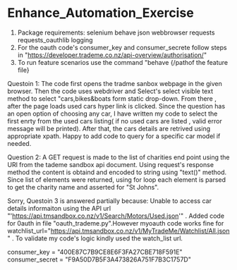 # Enhance_Automation_Exercise
1. Package requirements:
  selenium
  behave
  json
  webbrowser
  requests
  requests_oauthlib
  logging  
2. For the oauth code's consumer_key and consumer_secrete follow steps in "https://developer.trademe.co.nz/api-overview/authorisation/"  
3. To run feature scenarios use the command "behave {/pathof the feature file}

Questoin 1: 
The code first opens the tradme sanbox webpage in the given browser. Then the code uses webdriver and Select's select visible text method to select "cars,bikes&boats form static drop-down. From there , after the page loads used cars hyper link is clicked. Since the question has an open option of choosing any car, I have written my code to select the first enrty from the used cars listing( if no used cars are listed , valid error message will be printed). After that, the cars details are retrived using appropriate xpath. Happy to add code to query for a specific car model if needed.

Question 2:
A GET request is made to the list of charities end point using the URl from the tademe sandbox api document. Using request's response method the content is obtaind and encoded to string using "text()" method. Since list of elements were returned, using for loop each element is parsed to get the charity name and asserted for "St Johns".

Sorry, Questoin 3 is answered partially because:
Unable to access car details informaiton using the API url "'https://api.tmsandbox.co.nz/v1/Search/Motors/Used.json'" . Added code for 0auth in file "oauth_trademe.py".However myoauth code works fine for watchlist_url="https://api.tmsandbox.co.nz/v1/MyTradeMe/Watchlist/All.json" . To validate my code's logic kindly used the watch_list url.

consumer_key = "400E87C7B9CE8E6F3FA27CBE718F591E"
consumer_secret = "F9A50D7B5F3A473826A751F7B3C1757D" 

